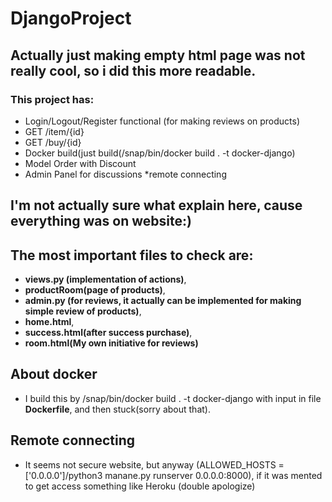 # DjangoProject
## Actually just making empty html page was not really cool, so i did this more readable.
### This project has:
* Login/Logout/Register functional (for making reviews on products)
* GET /item/{id}
* GET /buy/{id}
* Docker build(just build(/snap/bin/docker build . -t docker-django)
* Model Order with Discount
* Admin Panel for discussions
*remote connecting

## I'm not actually sure what explain here, cause everything was on website:)
## The most important files to check are: 
* **views.py (implementation of actions)**, 
* **productRoom(page of products)**,
* **admin.py (for reviews, it actually can be implemented for making simple review of products)**, 
* **home.html**, 
* **success.html(after success purchase)**,
* **room.html(My own initiative for reviews)**

## About docker
* I build this by /snap/bin/docker build . -t docker-django with input in file **Dockerfile**, and then stuck(sorry about that).

## Remote connecting
* It seems not secure website, but anyway (ALLOWED_HOSTS = ['0.0.0.0']/python3 manane.py runserver 0.0.0.0:8000), if it was mented to get access something like Heroku (double apologize)





